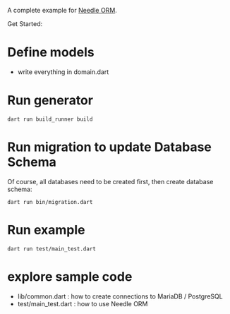 A complete example for [Needle ORM](https://pub.dev/packages/needle_orm).

Get Started:

# Define models

* write everything in domain.dart

# Run generator

    dart run build_runner build

# Run migration to update Database Schema

Of course, all databases need to be created first, then create database schema:

    dart run bin/migration.dart

# Run example

    dart run test/main_test.dart

# explore sample code 

- lib/common.dart : how to create connections to MariaDB / PostgreSQL
- test/main_test.dart : how to use Needle ORM